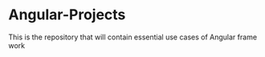 # Angular-Projects
This is the repository that will contain essential use cases of Angular frame work
